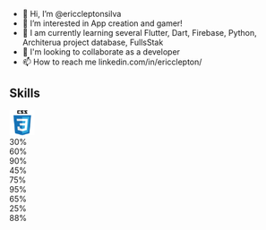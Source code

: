 - 👋 Hi, I’m @ericcleptonsilva
- 👀 I’m interested in App creation and gamer!
- 🌱 I am currently learning several Flutter, Dart, Firebase, Python, Architerua project database, FullsStak
- 💞️ I'm looking to collaborate as a developer
- 📫 How to reach me linkedin.com/in/ericclepton/
## Skills
<div> 
<img src="https://raw.githubusercontent.com/github/explore/80688e429a7d4ef2fca1e82350fe8e3517d3494d/topics/css/css.png" alt="Design and Development" width="45">

  </div>
  
  <div>
  <div class="set-size charts-container">
  <div class="pie-wrapper progress-30">
    <span class="label">30<span class="smaller">%</span></span>
    <div class="pie">
      <div class="left-side half-circle"></div>
      <div class="right-side half-circle"></div>
    </div>
  </div>

  <div class="pie-wrapper progress-60">
    <span class="label">60<span class="smaller">%</span></span>
    <div class="pie">
      <div class="left-side half-circle"></div>
      <div class="right-side half-circle"></div>
    </div>
  </div>

  <div class="pie-wrapper progress-90">
    <span class="label">90<span class="smaller">%</span></span>
    <div class="pie">
      <div class="left-side half-circle"></div>
      <div class="right-side half-circle"></div>
    </div>
  </div>

  <div class="pie-wrapper progress-45 style-2">
    <span class="label">45<span class="smaller">%</span></span>
    <div class="pie">
      <div class="left-side half-circle"></div>
      <div class="right-side half-circle"></div>
    </div>
    <div class="shadow"></div>
  </div>

  <div class="pie-wrapper progress-75 style-2">
    <span class="label">75<span class="smaller">%</span></span>
    <div class="pie">
      <div class="left-side half-circle"></div>
      <div class="right-side half-circle"></div>
    </div>
    <div class="shadow"></div>
  </div>

  <div class="pie-wrapper progress-95 style-2">
    <span class="label">95<span class="smaller">%</span></span>
    <div class="pie">
      <div class="left-side half-circle"></div>
      <div class="right-side half-circle"></div>
    </div>
    <div class="shadow"></div>
  </div>
  
  <div class="pie-wrapper pie-wrapper--solid progress-65">
    <span class="label">65<span class="smaller">%</span></span>
  </div>
  
  <div class="pie-wrapper pie-wrapper--solid progress-25">
    <span class="label">25<span class="smaller">%</span></span>
  </div>
  
  <div class="pie-wrapper pie-wrapper--solid progress-88">
    <span class="label">88<span class="smaller">%</span></span>
  </div>
</div>
  </div>

<!---
ericcleptonsilva/ericcleptonsilva is a ✨ special ✨ repository because its `README.md` (this file) appears on your GitHub profile.
You can click the Preview link to take a look at your changes.
--->
